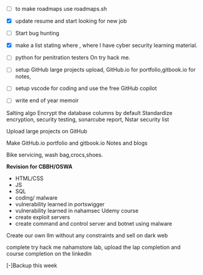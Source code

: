 
- [ ] to make roadmaps use roadmaps.sh
- [x] update resume and start looking for new job
- [ ] Start bug hunting 
- [x] make a list stating where , where I have cyber security learning material.
- [ ] python for penitration testers On try hack me.
- [ ] setup GitHub large projects upload, GitHub.io for portfolio,gitbook.io for notes,
- [ ] setup vscode for coding and use the free GitHub copilot 
- [ ] write end of year memoir 


Salting algo
Encrypt the database columns by default 
Standardize encryption, security testing, sonarcube report, Nstar security list 






Upload large projects on GitHub

Make GitHub.io portfolio and gitbook.io
Notes and blogs


Bike servicing, wash bag,crocs,shoes.



**Revision for CBBH/OSWA**

- HTML/CSS
- JS
- SQL
- coding/ malware 
- vulnerability learned in portswigger
- vulnerability learned in nahamsec Udemy course 
- create exploit servers
- create command and control server and botnet using malware 



Create our own llm without any constraints and sell on dark web

complete try hack me nahamstore lab, upload the lap completion and course completion on the linkedin


  [-]Backup this week